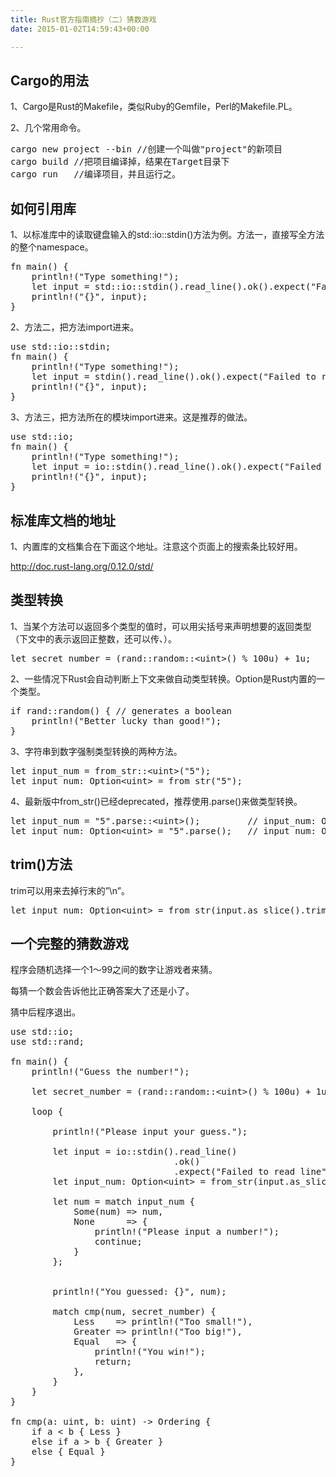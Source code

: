 ```yaml
---
title: Rust官方指南摘抄（二）猜数游戏
date: 2015-01-02T14:59:43+00:00

---
```


## Cargo的用法

1、Cargo是Rust的Makefile，类似Ruby的Gemfile，Perl的Makefile.PL。

2、几个常用命令。

<pre>cargo new project --bin //创建一个叫做"project"的新项目
cargo build //把项目编译掉，结果在Target目录下
cargo run   //编译项目，并且运行之。
</pre>

## 如何引用库

1、以标准库中的读取键盘输入的std::io::stdin()方法为例。方法一，直接写全方法的整个namespace。

<pre>fn main() {
    println!("Type something!");
    let input = std::io::stdin().read_line().ok().expect("Failed");
    println!("{}", input);
}
</pre>

2、方法二，把方法import进来。

<pre>use std::io::stdin;
fn main() {
    println!("Type something!");
    let input = stdin().read_line().ok().expect("Failed to read line");
    println!("{}", input);
}
</pre>

3、方法三，把方法所在的模块import进来。这是推荐的做法。

<pre>use std::io;
fn main() {
    println!("Type something!");
    let input = io::stdin().read_line().ok().expect("Failed to read line");
    println!("{}", input);
}
</pre>

## 标准库文档的地址

1、内置库的文档集合在下面这个地址。注意这个页面上的搜索条比较好用。
  
http://doc.rust-lang.org/0.12.0/std/

## 类型转换

1、当某个方法可以返回多个类型的值时，可以用尖括号来声明想要的返回类型（下文中的<unit>表示返回正整数，还可以传<int>、<f64>）。

<pre>let secret_number = (rand::random::&lt;uint>() % 100u) + 1u;
</pre>

2、一些情况下Rust会自动判断上下文来做自动类型转换。Option是Rust内置的一个类型。

<pre>if rand::random() { // generates a boolean
    println!("Better lucky than good!");
}
</pre>

3、字符串到数字强制类型转换的两种方法。

<pre>let input_num = from_str::&lt;uint>("5");
let input_num: Option&lt;uint> = from_str("5"); 
</pre>

4、最新版中from_str()已经deprecated，推荐使用.parse()来做类型转换。

<pre>let input_num = "5".parse::&lt;uint>();         // input_num: Option&lt;uint>
let input_num: Option&lt;uint> = "5".parse();   // input_num: Option&lt;uint>
</pre>

## trim()方法

trim可以用来去掉行末的&#8221;\n&#8221;。

<pre>let input_num: Option&lt;uint> = from_str(input.as_slice().trim());
</pre>

## 一个完整的猜数游戏

程序会随机选择一个1～99之间的数字让游戏者来猜。
  
每猜一个数会告诉他比正确答案大了还是小了。
  
猜中后程序退出。

<pre>use std::io;
use std::rand;

fn main() {
    println!("Guess the number!");

    let secret_number = (rand::random::&lt;uint>() % 100u) + 1u;

    loop {

        println!("Please input your guess.");

        let input = io::stdin().read_line()
                               .ok()
                               .expect("Failed to read line");
        let input_num: Option&lt;uint> = from_str(input.as_slice().trim());

        let num = match input_num {
            Some(num) => num,
            None      => {
                println!("Please input a number!");
                continue;
            }
        };


        println!("You guessed: {}", num);

        match cmp(num, secret_number) {
            Less    => println!("Too small!"),
            Greater => println!("Too big!"),
            Equal   => {
                println!("You win!");
                return;
            },
        }
    }
}

fn cmp(a: uint, b: uint) -> Ordering {
    if a &lt; b { Less }
    else if a > b { Greater }
    else { Equal }
}
</pre>
